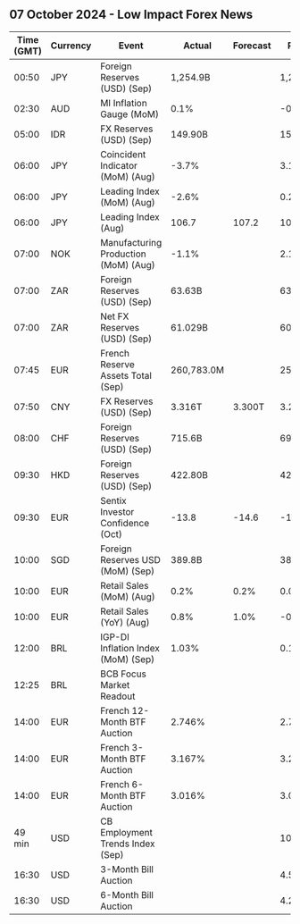 ## 07 October 2024 - Low Impact Forex News

| Time (GMT) | Currency | Event | Actual | Forecast | Previous |
|------|----------|-------|--------|----------|----------|
| 00:50 | JPY | Foreign Reserves (USD) (Sep) | 1,254.9B |  | 1,235.7B |
| 02:30 | AUD | MI Inflation Gauge (MoM) | 0.1% |  | -0.1% |
| 05:00 | IDR | FX Reserves (USD) (Sep) | 149.90B |  | 150.20B |
| 06:00 | JPY | Coincident Indicator (MoM) (Aug) | -3.7% |  | 3.1% |
| 06:00 | JPY | Leading Index (MoM) (Aug) | -2.6% |  | 0.2% |
| 06:00 | JPY | Leading Index (Aug) | 106.7 | 107.2 | 109.3 |
| 07:00 | NOK | Manufacturing Production (MoM) (Aug) | -1.1% |  | 2.1% |
| 07:00 | ZAR | Foreign Reserves (USD) (Sep) | 63.63B |  | 63.21B |
| 07:00 | ZAR | Net FX Reserves (USD) (Sep) | 61.029B |  | 60.141B |
| 07:45 | EUR | French Reserve Assets Total (Sep) | 260,783.0M |  | 254,092.0M |
| 07:50 | CNY | FX Reserves (USD) (Sep) | 3.316T | 3.300T | 3.288T |
| 08:00 | CHF | Foreign Reserves (USD) (Sep) | 715.6B |  | 693.9B |
| 09:30 | HKD | Foreign Reserves (USD) (Sep) | 422.80B |  | 423.50B |
| 09:30 | EUR | Sentix Investor Confidence (Oct) | -13.8 | -14.6 | -15.4 |
| 10:00 | SGD | Foreign Reserves USD (MoM) (Sep) | 389.8B |  | 384.6B |
| 10:00 | EUR | Retail Sales (MoM) (Aug) | 0.2% | 0.2% | 0.0% |
| 10:00 | EUR | Retail Sales (YoY) (Aug) | 0.8% | 1.0% | -0.1% |
| 12:00 | BRL | IGP-DI Inflation Index (MoM) (Sep) | 1.03% |  | 0.12% |
| 12:25 | BRL | BCB Focus Market Readout |  |  |  |
| 14:00 | EUR | French 12-Month BTF Auction | 2.746% |  | 2.714% |
| 14:00 | EUR | French 3-Month BTF Auction | 3.167% |  | 3.250% |
| 14:00 | EUR | French 6-Month BTF Auction | 3.016% |  | 3.028% |
| 49 min | USD | CB Employment Trends Index (Sep) |  |  | 109.04 |
| 16:30 | USD | 3-Month Bill Auction |  |  | 4.500% |
| 16:30 | USD | 6-Month Bill Auction |  |  | 4.215% |
